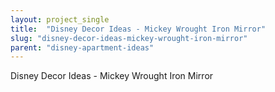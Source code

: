 ```yaml
---
layout: project_single
title:  "Disney Decor Ideas - Mickey Wrought Iron Mirror"
slug: "disney-decor-ideas-mickey-wrought-iron-mirror"
parent: "disney-apartment-ideas"
---
```

Disney Decor Ideas - Mickey Wrought Iron Mirror